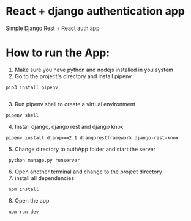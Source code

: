 # React + django authentication app
Simple Django Rest + React auth app

# How to run the App:
1. Make sure you have python and nodejs installed in you system
2. Go to the project's directory and install pipenv
  ```
  pip3 install pipenv
   
  ```
3. Run pipenv shell to create a virtual environment
  ```
  pipenv shell
  ```
4. Install django, django rest and django knox
  ```
 pipenv install django==2.1 djangorestframework django-rest-knox
```
5. Change directory to  authApp folder and start the server
```
 python manage.py runserver
```
6. Open another terminal and change to the project directory
7. install all dependencies 
```
 npm install
```
8. Open the app
```
 npm run dev
```
